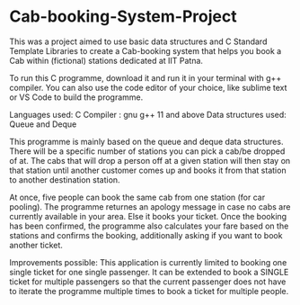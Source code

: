 # Cab-booking-System-Project
This was a project aimed to use basic data structures and C Standard Template Libraries to create a Cab-booking system that helps you book a Cab within (fictional) stations dedicated at IIT Patna.

To run this C programme, download it and run it in your terminal with g++ compiler. You can also use the code editor of your choice, like sublime text or VS Code to build the programme.

Languages used: C
Compiler : gnu g++ 11 and above
Data structures used: Queue and Deque

This programme is mainly based on the queue and deque data structures. There will be a specific number of stations you can pick a cab/be dropped of at. The cabs that will drop a person off at a given station will then stay on that station until another customer comes up and books it from that station to another destination station. 

At once, five people can book the same cab from one station (for car pooling). The programme returnes an apology message in case no cabs are currently available in your area. Else it books your ticket. Once the booking has been confirmed, the programme also calculates your fare based on the stations and confirms the booking, additionally asking if you want to book another ticket.


Improvements possible: This application is currently limited to booking one single ticket for one single passenger. It can be extended to book a SINGLE ticket for multiple passengers so that the current passenger does not have to iterate the programme multiple times to book a ticket for multiple people.
